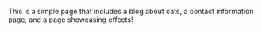 This is a simple page that includes a blog about cats, a contact information page, and a page showcasing effects!
